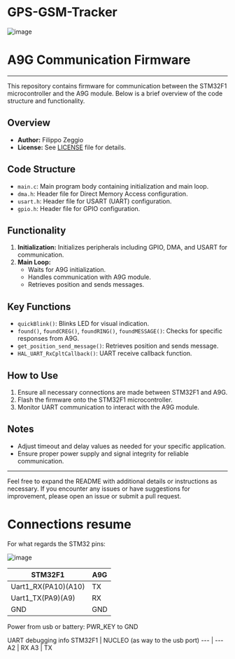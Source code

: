 # GPS-GSM-Tracker
![image](https://github.com/curcuman/GPS-GSM-Tracker/assets/93979835/13118b91-a07c-41dd-8add-ee403fea27e9)

# A9G Communication Firmware

---

This repository contains firmware for communication between the STM32F1 microcontroller and the A9G module. Below is a brief overview of the code structure and functionality.

## Overview

- **Author:** Filippo Zeggio
- **License:** See [LICENSE](LICENSE) file for details.

## Code Structure

- `main.c`: Main program body containing initialization and main loop.
- `dma.h`: Header file for Direct Memory Access configuration.
- `usart.h`: Header file for USART (UART) configuration.
- `gpio.h`: Header file for GPIO configuration.

## Functionality

1. **Initialization:** Initializes peripherals including GPIO, DMA, and USART for communication.
2. **Main Loop:**
   - Waits for A9G initialization.
   - Handles communication with A9G module.
   - Retrieves position and sends messages.

## Key Functions

- `quickBlink()`: Blinks LED for visual indication.
- `found()`, `foundCREG()`, `foundRING()`, `foundMESSAGE()`: Checks for specific responses from A9G.
- `get_position_send_message()`: Retrieves position and sends message.
- `HAL_UART_RxCpltCallback()`: UART receive callback function.

## How to Use

1. Ensure all necessary connections are made between STM32F1 and A9G.
2. Flash the firmware onto the STM32F1 microcontroller.
3. Monitor UART communication to interact with the A9G module.

## Notes

- Adjust timeout and delay values as needed for your specific application.
- Ensure proper power supply and signal integrity for reliable communication.

---

Feel free to expand the README with additional details or instructions as necessary. If you encounter any issues or have suggestions for improvement, please open an issue or submit a pull request.


# Connections resume
For what regards the STM32 pins:

![image](https://github.com/curcuman/GPS-GSM-Tracker/assets/93979835/4651a463-d4fb-49e6-8654-f92fa3b303e1)

STM32F1    |  A9G
--- | ---
Uart1_RX(PA10)(A10)  |  TX
Uart1_TX(PA9)(A9)    |  RX
GND                  |  GND


Power from usb or battery: PWR_KEY to GND

UART debugging info
STM32F1  | NUCLEO (as way to the usb port)
--- | ---
A2        |                   RX
A3        |                   TX

